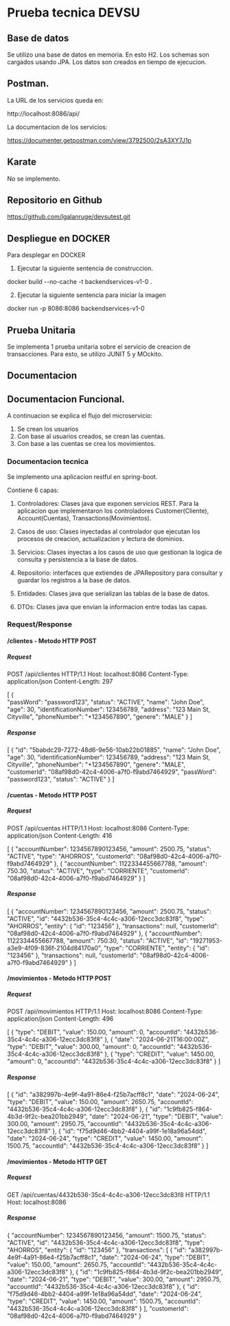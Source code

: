 # Prueba tecnica DEVSU 

## Base de datos 

Se utilizo una base de datos en memoria. En esto H2. Los schemas son cargados usando JPA. 
Los datos son creados en tiempo de ejecucion. 

## Postman. 

La URL de los servicios queda en: 

http://localhost:8086/api/

La documentacion de los servicios: 

https://documenter.getpostman.com/view/3792500/2sA3XY7J1p


## Karate

No se implemento. 

## Repositorio en Github 

https://github.com/lgalanruge/devsutest.git

## Despliegue en DOCKER 

Para desplegar en DOCKER 

1. Ejecutar la siguiente sentencia de construccion. 

docker build --no-cache -t backendservices-v1-0 .

2. Ejecutar la siguiente sentencia para iniciar la imagen 

docker run -p 8086:8086 backendservices-v1-0

## Prueba Unitaria 

Se implementa 1 prueba unitaria sobre el servicio de creacion de transacciones. Para esto, se utilizo JUNIT 5 y MOckito. 

 

## Documentacion

## Documentacion Funcional. 

A continuacion se explica el flujo del microservicio: 

1. Se crean los usuarios 
2. Con base al usuarios creados, se crean las cuentas. 
3. Con base a las cuentas se crea los movimientos. 


### Documentacion tecnica 

Se implemento una aplicacion restful en spring-boot. 

Contiene 6 capas: 

1. Controladores: Clases java que exponen servicios REST. Para la aplicacion que implementaron los controladores Customer(Cliente), Account(Cuentas), Transactions(Movimientos). 

2. Casos de uso: Clases inyectadas al controlador que ejecutan los procesos de creacion, actualizacion y lectura de dominios. 

3. Servicios: Clases inyectas a los casos de uso que gestionan la logica de consulta y persistencia a la base de datos. 

4. Repositorio: interfaces que extiendes de JPARepository para consultar y guardar los registros a la base de datos. 

5. Entidades: Clases java que serializan las tablas de la base de datos. 

6. DTOs: Clases java que envian la informacion entre todas las capas. 

### Request/Response

#### /clientes - Metodo HTTP POST 

##### Request 
POST /api/clientes HTTP/1.1
Host: localhost:8086
Content-Type: application/json
Content-Length: 297

[
    {        
        "passWord": "password123",
        "status": "ACTIVE",
        "name": "John Doe",
        "age": 30,
        "identificationNumber": 123456789,
        "address": "123 Main St, Cityville",
        "phoneNumber": "+1234567890",
        "genere": "MALE"
    }
]


##### Response

[
    {
        "id": "5babdc29-7272-48d6-9e56-10ab22b01885",
        "name": "John Doe",
        "age": 30,
        "identificationNumber": 123456789,
        "address": "123 Main St, Cityville",
        "phoneNumber": "+1234567890",
        "genere": "MALE",
        "customerId": "08af98d0-42c4-4006-a7f0-f9abd7464929",
        "passWord": "password123",
        "status": "ACTIVE"
    }
]

#### /cuentas - Metodo HTTP POST 

##### Request 

POST /api/cuentas HTTP/1.1
Host: localhost:8086
Content-Type: application/json
Content-Length: 416

[
    {
        "accountNumber": 1234567890123456,
        "amount": 2500.75,
        "status": "ACTIVE",
        "type": "AHORROS",
        "customerId": "08af98d0-42c4-4006-a7f0-f9abd7464929"
    },
    {
        "accountNumber": 1122334455667788,
        "amount": 750.30,
        "status": "ACTIVE",
        "type": "CORRIENTE",
        "customerId": "08af98d0-42c4-4006-a7f0-f9abd7464929"
    }
]

##### Response
[
    {
        "accountNumber": 1234567890123456,
        "amount": 2500.75,
        "status": "ACTIVE",
        "id": "4432b536-35c4-4c4c-a306-12ecc3dc83f8",
        "type": "AHORROS",
        "entity": {
            "id": "123456"
        },
        "transactions": null,
        "customerId": "08af98d0-42c4-4006-a7f0-f9abd7464929"
    },
    {
        "accountNumber": 1122334455667788,
        "amount": 750.30,
        "status": "ACTIVE",
        "id": "19271953-a3e9-4f09-836f-2104d84170a0",
        "type": "CORRIENTE",
        "entity": {
            "id": "123456"
        },
        "transactions": null,
        "customerId": "08af98d0-42c4-4006-a7f0-f9abd7464929"
    }
]

#### /movimientos - Metodo HTTP POST 

##### Request 

POST /api/movimientos HTTP/1.1
Host: localhost:8086
Content-Type: application/json
Content-Length: 496

[
    {
        "type": "DEBIT",
        "value": 150.00,
        "amount": 0,
        "accountId": "4432b536-35c4-4c4c-a306-12ecc3dc83f8"
    },
    {
        "date": "2024-06-21T16:00:00Z",
        "type": "DEBIT",
        "value": 300.00,
        "amount": 0,
        "accountId": "4432b536-35c4-4c4c-a306-12ecc3dc83f8"
    },
    {
        "type": "CREDIT",
        "value": 1450.00,
        "amount": 0,
        "accountId": "4432b536-35c4-4c4c-a306-12ecc3dc83f8"
    }
]

##### Response

[
    {
        "id": "a382997b-4e9f-4a91-86e4-f25b7acff8c1",
        "date": "2024-06-24",
        "type": "DEBIT",
        "value": 150.00,
        "amount": 2650.75,
        "accountId": "4432b536-35c4-4c4c-a306-12ecc3dc83f8"
    },
    {
        "id": "1c9fb825-f864-4b3d-9f2c-bea201bb2949",
        "date": "2024-06-21",
        "type": "DEBIT",
        "value": 300.00,
        "amount": 2950.75,
        "accountId": "4432b536-35c4-4c4c-a306-12ecc3dc83f8"
    },
    {
        "id": "f75d9d46-4bb2-4404-a99f-1e18a96a54dd",
        "date": "2024-06-24",
        "type": "CREDIT",
        "value": 1450.00,
        "amount": 1500.75,
        "accountId": "4432b536-35c4-4c4c-a306-12ecc3dc83f8"
    }
]

#### /movimientos - Metodo HTTP GET 

##### Request 
GET /api/cuentas/4432b536-35c4-4c4c-a306-12ecc3dc83f8 HTTP/1.1
Host: localhost:8086

##### Response

{
    "accountNumber": 1234567890123456,
    "amount": 1500.75,
    "status": "ACTIVE",
    "id": "4432b536-35c4-4c4c-a306-12ecc3dc83f8",
    "type": "AHORROS",
    "entity": {
        "id": "123456"
    },
    "transactions": [
        {
            "id": "a382997b-4e9f-4a91-86e4-f25b7acff8c1",
            "date": "2024-06-24",
            "type": "DEBIT",
            "value": 150.00,
            "amount": 2650.75,
            "accountId": "4432b536-35c4-4c4c-a306-12ecc3dc83f8"
        },
        {
            "id": "1c9fb825-f864-4b3d-9f2c-bea201bb2949",
            "date": "2024-06-21",
            "type": "DEBIT",
            "value": 300.00,
            "amount": 2950.75,
            "accountId": "4432b536-35c4-4c4c-a306-12ecc3dc83f8"
        },
        {
            "id": "f75d9d46-4bb2-4404-a99f-1e18a96a54dd",
            "date": "2024-06-24",
            "type": "CREDIT",
            "value": 1450.00,
            "amount": 1500.75,
            "accountId": "4432b536-35c4-4c4c-a306-12ecc3dc83f8"
        }
    ],
    "customerId": "08af98d0-42c4-4006-a7f0-f9abd7464929"
}
